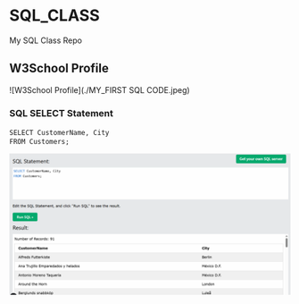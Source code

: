 # SQL_CLASS
My SQL Class Repo

## W3School Profile
![W3School Profile](./MY_FIRST SQL CODE.jpeg)

### SQL SELECT Statement
```
SELECT CustomerName, City 
FROM Customers;
```
![SQL SELECT Statement Result](./SQL_SELECT_QUERY.PNG)

